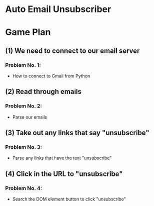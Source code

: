 # Auto Email Unsubscriber

# Game Plan

## (1) We need to connect to our email server
### Problem No. 1: 
- How to connect to Gmail from Python

## (2) Read through emails
### Problem No. 2: 
- Parse our emails

## (3) Take out any links that say "unsubscribe"
### Problem No. 3: 
- Parse any links that have the text "unsubscribe"

## (4) Click in the URL to "unsubscribe"
### Problem No. 4: 
- Search the DOM element button to click "unsubscribe"